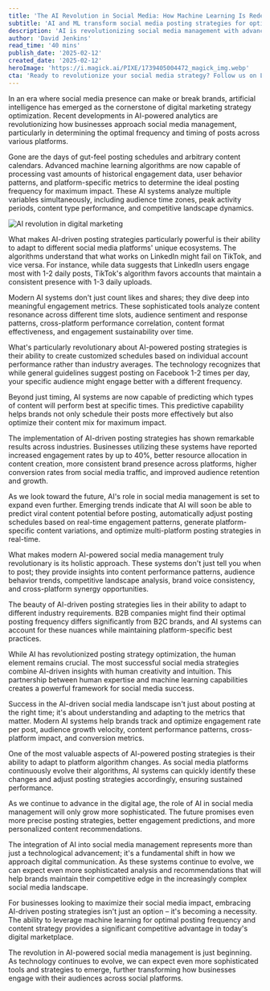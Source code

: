 ```yaml
---
title: 'The AI Revolution in Social Media: How Machine Learning Is Redefining Posting Strategy'
subtitle: 'AI and ML transform social media posting strategies for optimal engagement'
description: 'AI is revolutionizing social media management with advanced machine learning algorithms that optimize posting strategies. These systems analyze engagement data, user behavior, and platform-specific metrics to determine ideal posting frequencies and content timing. Learn how AI-powered analytics are transforming digital marketing strategies and delivering remarkable results across industries.'
author: 'David Jenkins'
read_time: '40 mins'
publish_date: '2025-02-12'
created_date: '2025-02-12'
heroImage: 'https://i.magick.ai/PIXE/1739405004472_magick_img.webp'
cta: 'Ready to revolutionize your social media strategy? Follow us on LinkedIn at MagickAI to stay updated on the latest AI developments in digital marketing and join a community of forward-thinking professionals!'
---
```


In an era where social media presence can make or break brands, artificial intelligence has emerged as the cornerstone of digital marketing strategy optimization. Recent developments in AI-powered analytics are revolutionizing how businesses approach social media management, particularly in determining the optimal frequency and timing of posts across various platforms.

Gone are the days of gut-feel posting schedules and arbitrary content calendars. Advanced machine learning algorithms are now capable of processing vast amounts of historical engagement data, user behavior patterns, and platform-specific metrics to determine the ideal posting frequency for maximum impact. These AI systems analyze multiple variables simultaneously, including audience time zones, peak activity periods, content type performance, and competitive landscape dynamics.

![AI revolution in digital marketing](https://i.magick.ai/PIXE/1739405004476_magick_img.webp)

What makes AI-driven posting strategies particularly powerful is their ability to adapt to different social media platforms' unique ecosystems. The algorithms understand that what works on LinkedIn might fail on TikTok, and vice versa. For instance, while data suggests that LinkedIn users engage most with 1-2 daily posts, TikTok's algorithm favors accounts that maintain a consistent presence with 1-3 daily uploads.

Modern AI systems don't just count likes and shares; they dive deep into meaningful engagement metrics. These sophisticated tools analyze content resonance across different time slots, audience sentiment and response patterns, cross-platform performance correlation, content format effectiveness, and engagement sustainability over time.

What's particularly revolutionary about AI-powered posting strategies is their ability to create customized schedules based on individual account performance rather than industry averages. The technology recognizes that while general guidelines suggest posting on Facebook 1-2 times per day, your specific audience might engage better with a different frequency.

Beyond just timing, AI systems are now capable of predicting which types of content will perform best at specific times. This predictive capability helps brands not only schedule their posts more effectively but also optimize their content mix for maximum impact.

The implementation of AI-driven posting strategies has shown remarkable results across industries. Businesses utilizing these systems have reported increased engagement rates by up to 40%, better resource allocation in content creation, more consistent brand presence across platforms, higher conversion rates from social media traffic, and improved audience retention and growth.

As we look toward the future, AI's role in social media management is set to expand even further. Emerging trends indicate that AI will soon be able to predict viral content potential before posting, automatically adjust posting schedules based on real-time engagement patterns, generate platform-specific content variations, and optimize multi-platform posting strategies in real-time.

What makes modern AI-powered social media management truly revolutionary is its holistic approach. These systems don't just tell you when to post; they provide insights into content performance patterns, audience behavior trends, competitive landscape analysis, brand voice consistency, and cross-platform synergy opportunities.

The beauty of AI-driven posting strategies lies in their ability to adapt to different industry requirements. B2B companies might find their optimal posting frequency differs significantly from B2C brands, and AI systems can account for these nuances while maintaining platform-specific best practices.

While AI has revolutionized posting strategy optimization, the human element remains crucial. The most successful social media strategies combine AI-driven insights with human creativity and intuition. This partnership between human expertise and machine learning capabilities creates a powerful framework for social media success.

Success in the AI-driven social media landscape isn't just about posting at the right time; it's about understanding and adapting to the metrics that matter. Modern AI systems help brands track and optimize engagement rate per post, audience growth velocity, content performance patterns, cross-platform impact, and conversion metrics.

One of the most valuable aspects of AI-powered posting strategies is their ability to adapt to platform algorithm changes. As social media platforms continuously evolve their algorithms, AI systems can quickly identify these changes and adjust posting strategies accordingly, ensuring sustained performance.

As we continue to advance in the digital age, the role of AI in social media management will only grow more sophisticated. The future promises even more precise posting strategies, better engagement predictions, and more personalized content recommendations.

The integration of AI into social media management represents more than just a technological advancement; it's a fundamental shift in how we approach digital communication. As these systems continue to evolve, we can expect even more sophisticated analysis and recommendations that will help brands maintain their competitive edge in the increasingly complex social media landscape.

For businesses looking to maximize their social media impact, embracing AI-driven posting strategies isn't just an option – it's becoming a necessity. The ability to leverage machine learning for optimal posting frequency and content strategy provides a significant competitive advantage in today's digital marketplace.

The revolution in AI-powered social media management is just beginning. As technology continues to evolve, we can expect even more sophisticated tools and strategies to emerge, further transforming how businesses engage with their audiences across social platforms.
